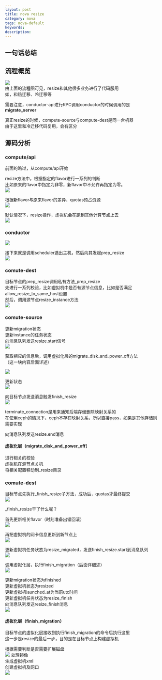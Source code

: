 ```yaml
---
layout: post
title: nova resize
category: nova
tags: nova-default
keywords: 
description: 
---
```


## 一句话总结 ##

## 流程概览 ##

![](http://i.imgur.com/YaeJmkU.png)  
由上面的流程图可见，resize和其他很多业务进行了代码服用  
如，和热迁移、冷迁移等  

需要注意，conductor-api进行RPC调用conductor的时候调用的是**migrate_server**  

真正resize的时候，compute-source与compute-dest是同一台机器  
由于这里和冷迁移代码复用，会有区分  

## 源码分析 ##

### compute/api ###
前面的略过，从compute/api开始  

resize方法中，根据指定的flavor进行一系列的判断  
比如原来的flavor中指定为非零，新flavor中不允许再指定为零。  
![](http://i.imgur.com/bPUgMrj.png)  


根据新flavor与原来flavor的差异，quotas预占资源  
![](http://i.imgur.com/VGDjqU3.png)

默认情况下，resize操作，虚拟机会在跑到其他计算节点上去  
![](http://i.imgur.com/rlUk8Wr.png)

### conductor ###

![](http://i.imgur.com/4i7g7b2.png)  


接下来就是调用scheduler选出主机，然后向其发起prep_resize  
![](http://i.imgur.com/1poN6ae.png)  

### comute-dest ###

目标节点的prep_resize调用私有方法_prep_resize  
先进行一系列校验，比如虚拟机中是否有源节点信息，比如是否满足allow_resize_to_same_host设置  
然后，调用源节点resize_instance方法  
![](http://i.imgur.com/dBTMMMM.png)  

### comute-source ###

更新migration状态  
更新instance的任务状态  
向消息队列发送resize.start信号  
![](http://i.imgur.com/rJB9SrV.png)  

获取相应的信息后，调用虚拟化层的migrate_disk_and_power_off方法  
（这一块内容后面详述）

![](http://i.imgur.com/N8q6TGU.png)  

更新状态  
![](http://i.imgur.com/NW3MYbj.png)  

向目标节点发送消息触发finish_resize  
![](http://i.imgur.com/2MD9Qxq.png)


terminate_connection是用来通知后端存储删除映射关系的  
在使用ceph的情况下，ceph不存在映射关系，所以直接pass，如果是其他存储则需要实现

向消息队列发送resize.end消息  

#### 虚拟化层（migrate_disk_and_power_off） ####

进行相关的校验  
虚拟机在源节点关机  
将相关配置移动到_resize目录  



### comute-dest ### 

目标节点先执行_finish_resize子方法，成功后，quotas才最终提交  
![](http://i.imgur.com/9eZWQ4s.png)  

_finish_resize干了什么呢？  

首先更新相关flavor（时刻准备出错回滚）  
![](http://i.imgur.com/BrS6V8w.png)  

再把虚拟机的网卡信息更新到新节点上  
![](http://i.imgur.com/iA2xByx.png)  

更新虚拟机任务状态为resize_migrated，发送finish_resize.start到消息队列  
![](http://i.imgur.com/PgxR4Ab.png)  

调用虚拟化层，执行finish_migration（后面详细述）  
![](http://i.imgur.com/94ICARX.png)

更新migration状态为finished  
更新虚拟机状态为resized  
更新虚拟机launched_at为当前utc时间  
更新虚拟机任务状态为resize_finish  
向消息队列发送resize_finish消息  
![](http://i.imgur.com/7Henxdd.png)  

#### 虚拟化层（finish_migration） ####

目标节点的虚拟化层接收到执行finish_migration的命令后执行这里  
这一步是resize的最后一步，目的是在目标节点上构建虚拟机  

根据需要判断是否需要扩展磁盘  
![](http://i.imgur.com/B8ImGvu.png)
处理镜像  
生成虚拟机xml  
创建虚拟机及网口  
![](http://i.imgur.com/o272xlv.png)


